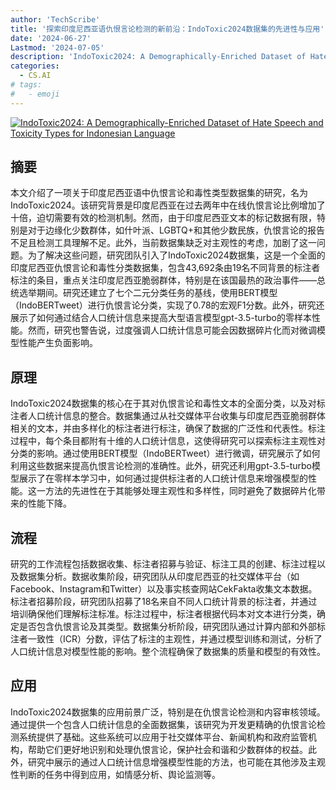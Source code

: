 ```yaml
---
author: 'TechScribe'
title: '探索印度尼西亚语仇恨言论检测的新前沿：IndoToxic2024数据集的先进性与应用'
date: '2024-06-27'
Lastmod: '2024-07-05'
description: 'IndoToxic2024: A Demographically-Enriched Dataset of Hate Speech and Toxicity Types for Indonesian Language'
categories:
  - CS.AI
# tags:
#   - emoji
---
```


[![IndoToxic2024: A Demographically-Enriched Dataset of Hate Speech and Toxicity Types for Indonesian Language](https://arxiv-research-1301205113.cos.ap-guangzhou.myqcloud.com/images/2406.19349v1.pdf_0.jpg)](https://arxiv.org/abs/2406.19349v1)

## 摘要

本文介绍了一项关于印度尼西亚语中仇恨言论和毒性类型数据集的研究，名为IndoToxic2024。该研究背景是印度尼西亚在过去两年中在线仇恨言论比例增加了十倍，迫切需要有效的检测机制。然而，由于印度尼西亚文本的标记数据有限，特别是对于边缘化少数群体，如什叶派、LGBTQ+和其他少数民族，仇恨言论的报告不足且检测工具理解不足。此外，当前数据集缺乏对主观性的考虑，加剧了这一问题。为了解决这些问题，研究团队引入了IndoToxic2024数据集，这是一个全面的印度尼西亚仇恨言论和毒性分类数据集，包含43,692条由19名不同背景的标注者标注的条目，重点关注印度尼西亚脆弱群体，特别是在该国最热的政治事件——总统选举期间。研究还建立了七个二元分类任务的基线，使用BERT模型（IndoBERTweet）进行仇恨言论分类，实现了0.78的宏观F1分数。此外，研究还展示了如何通过结合人口统计信息来提高大型语言模型gpt-3.5-turbo的零样本性能。然而，研究也警告说，过度强调人口统计信息可能会因数据碎片化而对微调模型性能产生负面影响。<!--more-->

## 原理

IndoToxic2024数据集的核心在于其对仇恨言论和毒性文本的全面分类，以及对标注者人口统计信息的整合。数据集通过从社交媒体平台收集与印度尼西亚脆弱群体相关的文本，并由多样化的标注者进行标注，确保了数据的广泛性和代表性。标注过程中，每个条目都附有十维的人口统计信息，这使得研究可以探索标注主观性对分类的影响。通过使用BERT模型（IndoBERTweet）进行微调，研究展示了如何利用这些数据来提高仇恨言论检测的准确性。此外，研究还利用gpt-3.5-turbo模型展示了在零样本学习中，如何通过提供标注者的人口统计信息来增强模型的性能。这一方法的先进性在于其能够处理主观性和多样性，同时避免了数据碎片化带来的性能下降。

## 流程

研究的工作流程包括数据收集、标注者招募与验证、标注工具的创建、标注过程以及数据集分析。数据收集阶段，研究团队从印度尼西亚的社交媒体平台（如Facebook、Instagram和Twitter）以及事实核查网站CekFakta收集文本数据。标注者招募阶段，研究团队招募了18名来自不同人口统计背景的标注者，并通过培训确保他们理解标注标准。标注过程中，标注者根据代码本对文本进行分类，确定是否包含仇恨言论及其类型。数据集分析阶段，研究团队通过计算内部和外部标注者一致性（ICR）分数，评估了标注的主观性，并通过模型训练和测试，分析了人口统计信息对模型性能的影响。整个流程确保了数据集的质量和模型的有效性。

## 应用

IndoToxic2024数据集的应用前景广泛，特别是在仇恨言论检测和内容审核领域。通过提供一个包含人口统计信息的全面数据集，该研究为开发更精确的仇恨言论检测系统提供了基础。这些系统可以应用于社交媒体平台、新闻机构和政府监管机构，帮助它们更好地识别和处理仇恨言论，保护社会和谐和少数群体的权益。此外，研究中展示的通过人口统计信息增强模型性能的方法，也可能在其他涉及主观性判断的任务中得到应用，如情感分析、舆论监测等。